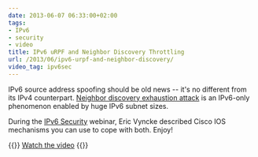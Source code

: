 ```yaml
---
date: 2013-06-07 06:33:00+02:00
tags:
- IPv6
- security
- video
title: IPv6 uRPF and Neighbor Discovery Throttling
url: /2013/06/ipv6-urpf-and-neighbor-discovery/
video_tag: ipv6sec
---
```

IPv6 source address spoofing should be old news -- it's no different from its IPv4 counterpart. [Neighbor discovery exhaustion attack](/2011/05/ipv6-neighbor-discovery-exhaustion/) is an IPv6-only phenomenon enabled by huge IPv6 subnet sizes.

During the [IPv6 Security](http://www.ipspace.net/IPv6_security) webinar, Eric Vyncke described Cisco IOS mechanisms you can use to cope with both. Enjoy!

{{<jump>}}
[Watch the video](http://demo.ipspace.net/get/D5%20-%20IPv6%20Address%20Spoofing%20ND%20Attacks.mp4)
{{</jump>}}

